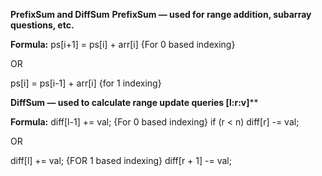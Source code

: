 **PrefixSum and DiffSum**
**PrefixSum — used for range addition, subarray questions, etc.**

**Formula:**
ps[i+1] = ps[i] + arr[i]  {For 0 based indexing}

OR 

ps[i] = ps[i-1] + arr[i] {for 1 indexing}


****DiffSum** — used to calculate range update queries [l:r:v]****

**Formula:**
diff[l-1] += val; {For 0 based indexing}
if (r < n) 
diff[r] -= val;


OR

diff[l] += val;  {FOR 1 based indexing}
diff[r + 1] -= val;

